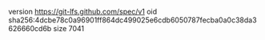 version https://git-lfs.github.com/spec/v1
oid sha256:4dcbe78c0a96901ff864dc499025e6cdb6050787fecba0a0c38da3626660cd6b
size 7041
